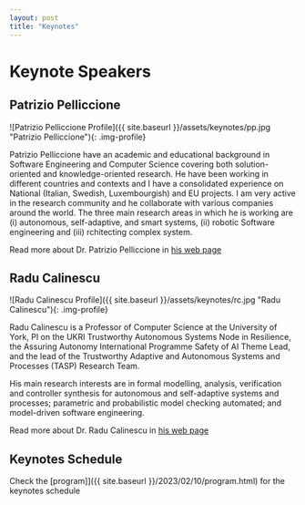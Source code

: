 ```yaml
---
layout: post
title: "Keynotes"
---
```

# Keynote Speakers

## Patrizio Pelliccione ##

![Patrizio Pelliccione Profile]({{ site.baseurl }}/assets/keynotes/pp.jpg "Patrizio Pelliccione"){: .img-profile}

Patrizio Pelliccione have an academic and educational background in Software Engineering and Computer Science covering both solution-oriented and knowledge-oriented research. He have been working in different countries and contexts and I have a consolidated experience on National (Italian, Swedish, Luxembourgish) and EU projects. I am very active in the research community and he collaborate with various companies around the world.
The three main research areas in which he is working are (i) autonomous, self-adaptive, and smart systems​​, (ii) robotic Software engineering and (iii) rchitecting complex system.

Read more about Dr. Patrizio Pelliccione in [his web page](https://www.patriziopelliccione.com/)


## Radu Calinescu ##


![Radu Calinescu Profile]({{ site.baseurl }}/assets/keynotes/rc.jpg "Radu Calinescu"){: .img-profile}


Radu Calinescu is a Professor of Computer Science at the University of York, PI on the UKRI Trustworthy Autonomous Systems Node in Resilience, the Assuring Autonomy International Programme Safety of AI Theme Lead, and the lead of the Trustworthy Adaptive and Autonomous Systems and Processes (TASP) Research Team.

His main research interests are in formal modelling, analysis, verification and controller synthesis for autonomous and self-adaptive systems and processes; parametric and probabilistic model checking automated;
and model-driven software engineering.

Read more about Dr. Radu Calinescu in [his web page](https://www-users.york.ac.uk/~rcc516/)


## Keynotes Schedule

Check the [program]]({{ site.baseurl }}/2023/02/10/program.html) for the keynotes schedule


